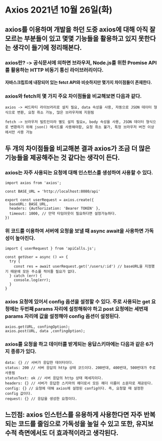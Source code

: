 # Axios 2021년 10월 26일(화)

## axios를 이용하며 개발을 하던 도중 axios에 대해 아직 잘 모르는 부분들이 있고 몇몇 기능들을 활용하고 있지 못한다는 생각이 들기에 정리해본다.

### axios란? -> 공식문서에 의하면 브라우저, Node.js를 위한 Promise API를 활용하는 HTTP 비동기 통신 라이브러리이다.

#### 자바스크립트에 내장되어 있는 fetct API와 비슷하지만 몇가지 차이점들이 존재한다.

### axios와 fetch의 몇 가지 주요 차이점들을 비교해보면 다음과 같다.

```
axios -> 써드파티 라이브러리로 설치 필요, data 속성을 사용, 자동으로 JSON 데이터 형식으로 변환, 요청 취소 가능, 많은 브라우저에 지원됨

fetch -> 브라우저 빌트인이라 별도 설치 필요x, body 속성을 사용, JSON 데이터 형식으로 변환하기 위해 json() 메서드를 사용해야함, 요청 취소 불가, 특정 브라우저 버전 이상에서만 사용 가능
```

## 두 개의 차이점들을 비교해본 결과 axios가 조금 더 많은 기능들을 제공해주는 것 같다는 생각이 든다.

### axios는 자주 사용되는 요청에 대해 인스턴스를 생성하여 사용할 수 있다.

```
import axios from 'axios';

const BASE_URL = 'http://localhost:8080/api'

export const userRequest = axios.create({
  baseURL: BASE_URL,
  headers: {Authorization: 'Bearer TOKEN' },
  timeout: 1000, // 만약 타임아웃이 필요하다면 설정가능하다.
})
```

### 위 코드를 이용하여 서버에 요청을 보낼 때 async await을 사용하면 가독성이 높아진다.

```
import { userRequest } from 'apiCalls.js';

const getUser = async () => {
  try {
    const res = await userRequest.get('/users/:id') // baseURL을 지정했기 때문에 모든 주소를 적어줄 필요가 없다.
  } catch (err) {
    console.log(err);
  }
}

```

### axios 요청에 있어서 config 옵션을 설정할 수 있다. 주로 사용되는 get 요청에는 두번째 params 자리에 설정해줘야 하고 post 요청에는 세번재 params 자리에 값을 설정해야 config 옵션이 설정된다.

```
axios.get(URL, confingOption);
axios.post(URL, data ,confingOption);
```

### axios를 요청을 하고 데이터를 받게되는 응답스키마에는 다음과 같은 6가지 종류가 있다.

```
data: {} // 서버가 응답한 데이터이다.
status: 200 // 서버 응답의 http 상태 코드이다. 200번대, 400번대, 500번대가 주로 사용됨
statusText: ok // 서버 응답의 http 상태 메세지이다.
headers: {} // 서버가 응답한 스키마의 헤더로서 모든 헤더 이름이 소문자로 제공된다.
config: {} // 요청에 대해 axios에 설정된 config이다. 즉, 요청할 때 설정한 config 값이다.
request: {} // 응답을 생성한 요청이다.
```

## 느낀점: axios 인스턴스를 유용하게 사용한다면 자주 반복되는 코드를 줄임으로 가독성을 높일 수 있고 또한, 유지보수적 측면에서도 더 효과적이라고 생각된다.
